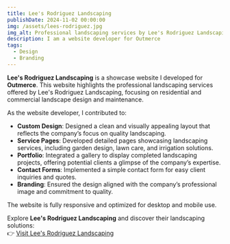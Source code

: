 ```yaml
---
title: Lee's Rodriguez Landscaping  
publishDate: 2024-11-02 00:00:00  
img: /assets/lees-rodriguez.jpg  
img_alt: Professional landscaping services by Lee's Rodriguez Landscaping.  
description: I am a website developer for Outmerce  
tags:  
  - Design  
  - Branding  
---
```


**Lee's Rodriguez Landscaping** is a showcase website I developed for **Outmerce**. This website highlights the professional landscaping services offered by Lee's Rodriguez Landscaping, focusing on residential and commercial landscape design and maintenance.

As the website developer, I contributed to:  
- **Custom Design**: Designed a clean and visually appealing layout that reflects the company’s focus on quality landscaping.  
- **Service Pages**: Developed detailed pages showcasing landscaping services, including garden design, lawn care, and irrigation solutions.  
- **Portfolio**: Integrated a gallery to display completed landscaping projects, offering potential clients a glimpse of the company’s expertise.  
- **Contact Forms**: Implemented a simple contact form for easy client inquiries and quotes.  
- **Branding**: Ensured the design aligned with the company’s professional image and commitment to quality.

The website is fully responsive and optimized for desktop and mobile use.  

Explore **Lee's Rodriguez Landscaping** and discover their landscaping solutions:  
👉 [Visit Lee's Rodriguez Landscaping](https://leesrodriguezlandscaping.outmerce.com/)
